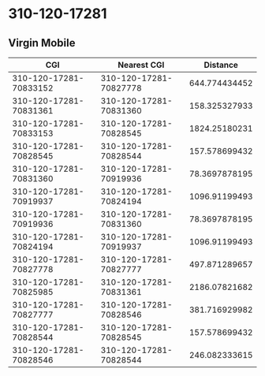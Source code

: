 # 310-120-17281
## Virgin Mobile


| CGI | Nearest CGI | Distance |
|-----|-------------|----------|
| 310-120-17281-70833152 | 310-120-17281-70827778 | 644.774434452 |
| 310-120-17281-70831361 | 310-120-17281-70831360 | 158.325327933 |
| 310-120-17281-70833153 | 310-120-17281-70828545 | 1824.25180231 |
| 310-120-17281-70828545 | 310-120-17281-70828544 | 157.578699432 |
| 310-120-17281-70831360 | 310-120-17281-70919936 | 78.3697878195 |
| 310-120-17281-70919937 | 310-120-17281-70824194 | 1096.91199493 |
| 310-120-17281-70919936 | 310-120-17281-70831360 | 78.3697878195 |
| 310-120-17281-70824194 | 310-120-17281-70919937 | 1096.91199493 |
| 310-120-17281-70827778 | 310-120-17281-70827777 | 497.871289657 |
| 310-120-17281-70825985 | 310-120-17281-70831361 | 2186.07821682 |
| 310-120-17281-70827777 | 310-120-17281-70828546 | 381.716929982 |
| 310-120-17281-70828544 | 310-120-17281-70828545 | 157.578699432 |
| 310-120-17281-70828546 | 310-120-17281-70828544 | 246.082333615 |
